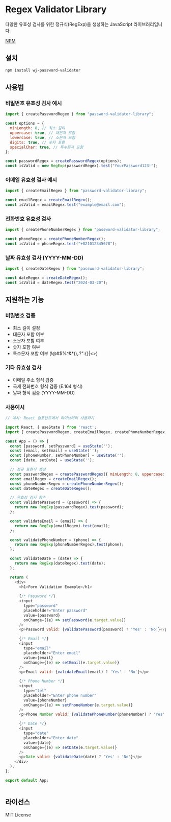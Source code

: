 # Regex Validator Library 

다양한 유효성 검사를 위한 정규식(RegExp)을 생성하는 JavaScript 라이브러리입니다.

[NPM](https://www.npmjs.com/package/wj-password-validator)

## 설치

```bash
npm install wj-password-validator
```

## 사용법

### 비밀번호 유효성 검사 예시

```javascript
import { createPasswordRegex } from "password-validator-library";

const options = {
  minLength: 8, // 최소 길이
  uppercase: true, // 대문자 포함
  lowercase: true, // 소문자 포함
  digits: true, // 숫자 포함
  specialChar: true, // 특수문자 포함
};

const passwordRegex = createPasswordRegex(options);
const isValid = new RegExp(passwordRegex).test("YourPassword123!");
```

### 이메일 유효성 검사 예시

```javascript
import { createEmailRegex } from "password-validator-library";

const emailRegex = createEmailRegex();
const isValid = emailRegex.test("example@email.com");
```

### 전화번호 유효성 검사

```javascript
import { createPhoneNumberRegex } from "password-validator-library";

const phoneRegex = createPhoneNumberRegex();
const isValid = phoneRegex.test("+821012345678");
```

### 날짜 유효성 검사 (YYYY-MM-DD)

```javascript
import { createDateRegex } from "password-validator-library";

const dateRegex = createDateRegex();
const isValid = dateRegex.test("2024-03-20");
```

## 지원하는 기능

### 비밀번호 검증

- 최소 길이 설정
- 대문자 포함 여부
- 소문자 포함 여부
- 숫자 포함 여부
- 특수문자 포함 여부 (!@#$%^&\*(),.?":{}|<>)

### 기타 유효성 검사

- 이메일 주소 형식 검증
- 국제 전화번호 형식 검증 (E.164 형식)
- 날짜 형식 검증 (YYYY-MM-DD)


### 사용예시 


```javascript
// 예시: React 컴포넌트에서 라이브러리 사용하기

import React, { useState } from 'react';
import { createPasswordRegex, createEmailRegex, createPhoneNumberRegex, createDateRegex } from 'your-library-name';

const App = () => {
  const [password, setPassword] = useState('');
  const [email, setEmail] = useState('');
  const [phoneNumber, setPhoneNumber] = useState('');
  const [date, setDate] = useState('');

  // 정규 표현식 생성
  const passwordRegex = createPasswordRegex({ minLength: 8, uppercase: true, lowercase: true, digits: true, specialChar: true });
  const emailRegex = createEmailRegex();
  const phoneNumberRegex = createPhoneNumberRegex();
  const dateRegex = createDateRegex();

  // 유효성 검사 함수
  const validatePassword = (password) => {
    return new RegExp(passwordRegex).test(password);
  };

  const validateEmail = (email) => {
    return new RegExp(emailRegex).test(email);
  };

  const validatePhoneNumber = (phone) => {
    return new RegExp(phoneNumberRegex).test(phone);
  };

  const validateDate = (date) => {
    return new RegExp(dateRegex).test(date);
  };

  return (
    <div>
      <h1>Form Validation Example</h1>
      
      {/* Password */}
      <input 
        type="password" 
        placeholder="Enter password" 
        value={password} 
        onChange={(e) => setPassword(e.target.value)} 
      />
      <p>Password valid: {validatePassword(password) ? 'Yes' : 'No'}</p>

      {/* Email */}
      <input 
        type="email" 
        placeholder="Enter email" 
        value={email} 
        onChange={(e) => setEmail(e.target.value)} 
      />
      <p>Email valid: {validateEmail(email) ? 'Yes' : 'No'}</p>

      {/* Phone Number */}
      <input 
        type="tel" 
        placeholder="Enter phone number" 
        value={phoneNumber} 
        onChange={(e) => setPhoneNumber(e.target.value)} 
      />
      <p>Phone Number valid: {validatePhoneNumber(phoneNumber) ? 'Yes' : 'No'}</p>

      {/* Date */}
      <input 
        type="date" 
        placeholder="Enter date" 
        value={date} 
        onChange={(e) => setDate(e.target.value)} 
      />
      <p>Date valid: {validateDate(date) ? 'Yes' : 'No'}</p>
    </div>
  );
};

export default App;



```

## 라이선스

MIT License
